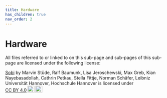 ```yaml
---
title: Hardware
has_children: true
nav_order: 2
---
```


# Hardware
All files referred to or linked to on this sub-page and sub-pages of this sub-page are licensed under the following license:

<p xmlns:cc="http://creativecommons.org/ns#" xmlns:dct="http://purl.org/dc/terms/"><a property="dct:title" rel="cc:attributionURL" href="https://marvinstuede.github.io/Sobi/">Sobi</a> by <span property="cc:attributionName">Marvin Stüde, Ralf Baumunk, Lisa Jeroschewski, Max Greb, Kian Nayebasadollah, Cathrin Petkau, Stella Fittje, Norman Schäfer, Leibniz Universität Hannover, Hochschule Hannover</span> is licensed under <a href="http://creativecommons.org/licenses/by/4.0/?ref=chooser-v1" target="_blank" rel="license noopener noreferrer" style="display:inline-block;">CC BY 4.0<img style="height:22px!important;margin-left:3px;vertical-align:text-bottom;" src="https://mirrors.creativecommons.org/presskit/icons/cc.svg?ref=chooser-v1"><img style="height:22px!important;margin-left:3px;vertical-align:text-bottom;" src="https://mirrors.creativecommons.org/presskit/icons/by.svg?ref=chooser-v1"></a></p>
